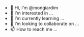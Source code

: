 - 👋 Hi, I’m @mongiardim
- 👀 I’m interested in ...
- 🌱 I’m currently learning ...
- 💞️ I’m looking to collaborate on ...
- 📫 How to reach me ...

<!---
mongiardim/mongiardim is a ✨ special ✨ repository because its `README.md` (this file) appears on your GitHub profile.
You can click the Preview link to take a look at your changes.
--->
